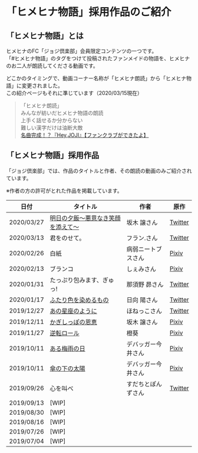 # 「ヒメヒナ物語」採用作品のご紹介
## 「ヒメヒナ物語」とは
ヒメヒナのFC「ジョジ倶楽部」会員限定コンテンツの一つです。  
「#ヒメヒナ物語」のタグをつけて投稿されたファンメイドの物語を、ヒメヒナのお二人が朗読してくださる動画です。  

どこかのタイミングで、動画コーナー名称が「ヒメヒナ朗読」から「ヒメヒナ物語」に変更されました。  
この紹介ページもそれに準じています（2020/03/15現在）  

> 「ヒメヒナ朗読」  
> みんなが紡いだヒメヒナ物語の朗読  
> 上手く話せるか分からない  
> 難しい漢字だけは油断大敵  
> [名曲完成！？『Hey,JOJI』【ファンクラブができたよ】](https://www.youtube.com/watch?v=AJmvFgrZF1Q)

## 「ヒメヒナ物語」採用作品

「ジョジ倶楽部」では、作品のタイトルと作者、その朗読の動画のみご紹介されています。  

※作者の方の許可がとれた作品を掲載しています。

| 日付 | タイトル | 作者 | 原作 |
|---|---|---|---|
| 2020/03/27 | [明日の夕飯〜悪意なき笑顔を添えて〜](./roudoku/2020033101.md) | 坂木 譲さん | [Twitter](https://twitter.com/Sakaki_Zyo_hh/status/1203201996058087424?s=20) |
| 2020/03/13 | 君をのせて。 | フラン.さん | [Twitter](https://twitter.com/rineln/status/1133338468162031616?s=20) |
| 2020/02/26 | 白紙 | 病弱ニートブスさん | [Pixiv](https://www.pixiv.net/novel/show.php?id=11773140) |
| 2020/02/13 | ブランコ | しぇみさん | [Pixiv](https://www.pixiv.net/novel/show.php?id=12140817) |
| 2020/01/31 | たっぷり包みます、ぎゅっ! | 那須野 昴さん | [Twitter](https://twitter.com/fisheureka/status/1209605575450869761?s=20) |
| 2020/01/17 | [ふたり色を染めるもの](./roudoku/2020011701.md) | 日向 陽さん | [Twitter](https://twitter.com/haruhinata_hh/status/1199678083046891522?s=20)
| 2019/12/27 | [あの星座のように](./roudoku/2019122701.md) | ほねっこさん | [Twitter](https://twitter.com/Y_shikabane/status/1194622141041233923?s=20) |
| 2019/12/11 | [かぎしっぽの恩恵](./roudoku/2019121101.md) | 坂木 譲さん | [Pixiv](https://www.pixiv.net/novel/show.php?id=11726468) |
| 2019/11/27 | [逆転ロール](./roudoku/2019112701.md) | 橙葵 | [Pixiv](https://www.pixiv.net/novel/show.php?id=11616946) |
| 2019/10/11 | [ある梅雨の日](./roudoku/2019101101.md) | デバッガー今井さん | [Pixiv](https://www.pixiv.net/novel/show.php?id=11409650) |
| 2019/10/11 | [傘の下の太陽](./roudoku/2019101102.md) | デバッガー今井さん | [Pixiv](https://www.pixiv.net/novel/show.php?id=11454473) |
| 2019/09/26 | 心を叫べ | すだちとぽんずさん | [Twitter](https://twitter.com/sudachito/status/1153590872123985920?s=20) |
| 2019/09/13 | [WIP] |  |  |
| 2019/08/30 | [WIP] |  |  |
| 2019/08/16 | [WIP] |  |  |
| 2019/07/26 | [WIP] |  |  |
| 2019/07/04 | [WIP] |  |  |

